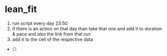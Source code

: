 # lean_fit

1. run script every day 23:50 
2. if there is an action on that day than take that one and add it to duration & pace and also the link from that run
3. add it to the cell of the respective data 

- [ ] 